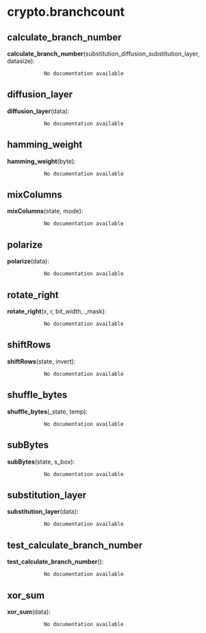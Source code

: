 crypto.branchcount
==============



calculate_branch_number
--------------

**calculate_branch_number**(substitution_diffusion_substitution_layer, datasize):

				No documentation available


diffusion_layer
--------------

**diffusion_layer**(data):

				No documentation available


hamming_weight
--------------

**hamming_weight**(byte):

				No documentation available


mixColumns
--------------

**mixColumns**(state, mode):

				No documentation available


polarize
--------------

**polarize**(data):

				No documentation available


rotate_right
--------------

**rotate_right**(x, r, bit_width, _mask):

				No documentation available


shiftRows
--------------

**shiftRows**(state, invert):

				No documentation available


shuffle_bytes
--------------

**shuffle_bytes**(_state, temp):

				No documentation available


subBytes
--------------

**subBytes**(state, s_box):

				No documentation available


substitution_layer
--------------

**substitution_layer**(data):

				No documentation available


test_calculate_branch_number
--------------

**test_calculate_branch_number**():

				No documentation available


xor_sum
--------------

**xor_sum**(data):

				No documentation available

